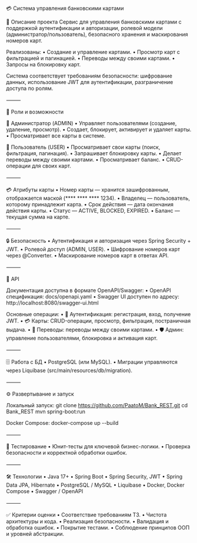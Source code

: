 💳 Система управления банковскими картами

📌 Описание проекта
Сервис для управления банковскими картами с поддержкой аутентификации и авторизации, ролевой модели (администратор/пользователь), безопасного хранения и маскирования номеров карт.

Реализованы:
•	Создание и управление картами.
•	Просмотр карт с фильтрацией и пагинацией.
•	Переводы между своими картами.
•	Запросы на блокировку карт.

Система соответствует требованиям безопасности: шифрование данных, использование JWT для аутентификации, разграничение доступа по ролям.

⸻

👥 Роли и возможности

🔑 Администратор (ADMIN)
•	Управляет пользователями (создание, удаление, просмотр).
•	Создает, блокирует, активирует и удаляет карты.
•	Просматривает все карты в системе.

👤 Пользователь (USER)
•	Просматривает свои карты (поиск, фильтрация, пагинация).
•	Запрашивает блокировку карты.
•	Делает переводы между своими картами.
•	Просматривает баланс.
•	CRUD-операции для своих карт.

⸻

💳 Атрибуты карты
•	Номер карты — хранится зашифрованным, отображается маской (**** **** **** 1234).
•	Владелец — пользователь, которому принадлежит карта.
•	Срок действия — дата окончания действия карты.
•	Статус — ACTIVE, BLOCKED, EXPIRED.
•	Баланс — текущая сумма на карте.

⸻

🔒 Безопасность
•	Аутентификация и авторизация через Spring Security + JWT.
•	Ролевой доступ (ADMIN, USER).
•	Шифрование номеров карт через @Converter.
•	Маскирование номеров карт в ответах API.

⸻

📑 API

Документация доступна в формате OpenAPI/Swagger:
•	OpenAPI спецификация: docs/openapi.yaml
•	Swagger UI доступен по адресу: http://localhost:8080/swagger-ui.html

Основные операции:
•	🔐 Аутентификация: регистрация, вход, получение JWT.
•	💳 Карты: CRUD-операции, просмотр, фильтрация, постраничная выдача.
•	🔄 Переводы: переводы между своими картами.
•	🛡️ Админ: управление пользователями, блокировка и активация карт.

⸻

🗄️ Работа с БД
•	PostgreSQL (или MySQL).
•	Миграции управляются через Liquibase (src/main/resources/db/migration).

⸻

⚙️ Развертывание и запуск

Локальный запуск:
    git clone https://github.com/PaatoM/Bank_REST.git
    cd Bank_REST
    mvn spring-boot:run

Docker Compose:
    docker-compose up --build

⸻

🧪 Тестирование
•	Юнит-тесты для ключевой бизнес-логики.
•	Проверка безопасности и корректной обработки ошибок.

⸻

🛠️ Технологии
•	Java 17+
•	Spring Boot
•	Spring Security, JWT
•	Spring Data JPA, Hibernate
•	PostgreSQL / MySQL
•	Liquibase
•	Docker, Docker Compose
•	Swagger / OpenAPI

⸻

✅ Критерии оценки
•	Соответствие требованиям ТЗ.
•	Чистота архитектуры и кода.
•	Реализация безопасности.
•	Валидация и обработка ошибок.
•	Покрытие тестами.
•	Соблюдение принципов ООП и уровней абстракции.